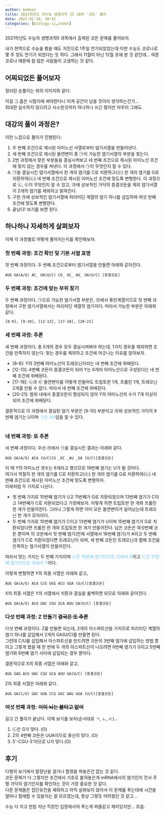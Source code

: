 ```yaml
---
author: GoHoon
title: 2021학년도 대수능 생명과학 II 18번 '코돈' 풀이
date: 2021-01-10, 20:42
categories: [biology-ii,codon]
---
```

2021학년도 수능의 생명과학II 과목에서 출제된 코돈 문제를 풀어보자.  
<!-- Excerpt -->

내가 현역으로 수능을 봤을 때도 지진으로 1주일 연기되었었는데 이번 수능도 코로나로 몇 주 정도 연기가 되었다는 듯 하다. 그래서
11월이 아닌 12월 초에 본 것 같던데... 여튼 코로나 때문에 참 많은 사람들이 고생하는 것 같다.

## 어찌되었든 풀어보자
정리된 손풀이는 위의 이미지와 같다.   

이걸 그 좁은 시험지에 써야한다니 이게 공간이 남을 것이라 생각하는건가...   
최대한 실수하지 않으려고 사소한것까지 하나하나 쓰긴 했지만 아무리 그래도.  

## 대강의 풀이 과정은?
이런 느낌으로 풀이가 진행된다:
1. 두 번째 조건으로 제시된 아미노산 서열로부터 염기서열을 만들어낸다.
2. 세 번째 조건으로 제시된 돌연변이 중 ㉠이 가능한 염기서열의 부분을 찾는다.
3. 2번 과정에서 찾은 부분들을 결실시켜보고 네 번째 조건으로 제시된 아미노산 조건에 맞지 않는 경우를 쳐낸다. 이 과정에서 ㉠이 무엇인지 알 수 있다.
4. ㉠을 결실시킨 염기서열에서 한 개의 염기를 C로 치환하고(㉢) 한 개의 염기를 G로 치환하여(㉡) 네 번째 조건으로 제시된 아미노산 조건에 맞도록 변형한다. 
  이 과정으로 ㉡, ㉢이 무엇인지 알 수 있고, ㉮에 상보적인 가닥의 종결코돈을 제외 염기서열이 2개의 염기를 제외하고 밝혀진다.
5. 구한 ㉮에 상보적인 염기서열에 피리미딘 계열의 염기 하나를 삽입하여 여섯 번째 조건에 맞도록 변형한다.
6. 끝났다! 보기를 보면 된다.

## 하나하나 자세하게 살펴보자
이제 각 과정별로 어떻게 풀어지는지를 확인해보자.

### 첫 번째 과정: 조건 확인 및 기본 서열 표명
첫 번째 과정이다. 두 번째 조건으로부터 염기서열을 만들면 아래와 같아진다.
```text
AUG GA(A/G) AC_ UA(U/C) CG_ GC_ AU_ GA(U/C) [종결코돈]
```

### 두 번째 과정: 조건에 맞는 부위 찾기
두 번째 과정이다. ㉠으로 가능한 염기서열 부분은, ㉮에서 퓨린계열이므로 첫 번째 과정에서 구한 염기서열에서는 피리미딘 계열의 염기이다. 따라서 가능한 부분은 아래와 같다.
```text
[8-9], [9-10], [12-13], [17-18], [20-21]
```

### 세 번째 과정: 추론
세 번째 과정이다. 총 5개의 경우 모두 결실시켜봐야 하는데, 1가지 경우를 제외하면 조건을 만족하지 않는다. 맞는 경우를 제외하고 조건에 어긋나는 이유를 알아보자.
- [8-9]: Y의 3번째 아미노산이 트레오닌이라는 네 번째 조건에 위배된다.
- [12-13]: 4번째 코돈이 종결코돈이 되어 Y는 6개의 아미노산으로 구성된다는 네 번째 조건에 위배된다.
- [17-18]: ㉡과 ㉢ 돌연변이를 어떻게 만들어도 트립토판 1개, 프롤린 1개, 트레오닌 2개를 만들 수 없다. 따라서 네 번째 조건에 위배된다.
- [20-21]: 범위 내에서 종결코돈이 형성되지 않아 Y의 아미노산의 수가 7개 이상이 되어 조건에 위배된다.
   
결론적으로 이 과정에서 결실된 염기 부분은 [9-10] 부분이고 ㉮와 상보적인 가닥의 9번째 염기는 U이며 <span style="color: #6cc6ff">㉠은 AA</span>임을 알 수 있다.   
&nbsp;   

### 네 번째 과정: ~~또~~ 추론
네 번째 과정이다. 우선 ㉮에서 ㉠을 결실시킨 결과는 아래와 같다.
```text
AUG GA(A/G) ACA (U/C)CG _GC _AU _GA (U/C)[종결코돈]
```

이 때 Y의 아미노산 갯수는 6개라고 했으므로 19번째 염기는 U가 될 것이다.   
여기서 적절히 한 개의 염기를 C로 치환하고(㉢) 한 개의 염기를 G로 치환하여(㉡) 네 번째 조건으로 제시된 아미노산 조건에 맞도록 변형하자.   
아래처럼 두 가지로 나뉜다:  
- 첫 번째 가지로 10번째 염기가 U고 11번째가 G로 치환되었으며 13번째 염기가 C이고 14번째가 C로 치환되었다고 가정해보자. 이렇게 하면 트립토판 한 개와 프롤린 한 개가 만들어진다.
  그러나 그렇게 하면 이미 모든 돌연변이가 일어났는데 트레오닌 한 개가 모자라다.
- 두 번째 가지로 10번째 염기가 C이고 13번째 염기가 U이며 15번째 염기가 G로 치환되었다면 프롤린 한 개와 트립토판 한 개가 만들어진다. 남은 코돈은 여섯번째 코돈 뿐이며
  이 코돈에서 첫 번째 염기(전체 서열에서 16번째 염기)가 A이고 두 번째 염기가 C로 치환되었다면 트레오닌이 되며, 세 번째 코돈인 트레오닌과 합해 조건을 만족하는 염기서열이 만들어진다.

따라서 맞는 가지는 두 번째 가지이며 <span style="color: #6cc6ff">㉡은 15번째 염기이므로 ㉮에서 G</span>이고 <span style="color: #6cc6ff">㉢은 17번째 염기이므로 ㉮에서 T</span>이다.   

이렇게 변형하면 Y의 최종 서열은 아래와 같고,
```text
AUG GA(A/G) ACA CCG UGG ACU UGA (U/C)[종결코돈]
```

X의 최종 서열은 Y의 서열에서 치환과 결실을 롤백하면 되므로 아래와 같아진다.   
```text
AUG GA(A/G) ACU UAC CGU GCA AUU GA(U/C) [종결코돈]
```


### 다섯 번째 과정: Z 만들기 ~~결국은 또 추론~~
다섯 번째 과정이다. Z를 만들면 되는데, 2개의 아스파트산을 가지므로 피리미딘 계열의 염기 하나를 삽입해서 2개의 GA(U/C)를 만들면 된다.   
그런데 C/U를 삽입해서 아스파트산을 만드려면 코돈의 3번째 염기에 삽입하는 방법 뿐이고 그렇게 했을 때 한 번에 두 개의 아스파트산이 나오려면
6번째 염기가 G이고 5번째 염기와 6번째 염기 사이에 삽입되는 경우 뿐이다.    

결론적으로 X의 최종 서열은 아래와 같고,
```text
AUG GAG ACU UAC CGU GCA AUU GA(U/C) [종결코돈]
```

Z의 최종 서열은 아래와 같다.
```text
AUG GA(C/U) GAC UUA CCG UGC AAU UGA (U/C)[종결코돈]
```

### 여섯 번째 과정: ~~이미 뇌는 불타고 없어~~
길고 긴 풀이가 끝났다. 이제 보기를 보자(순서대로 ㄱ, ㄴ, ㄷ)...   
1. ㉡은 G가 맞다. (O)   
2. Z의 4번째 코돈은 UUA이므로 류신이 맞다. (O)
3. 5'-CGU-3'이므로 U가 맞다.(O)   

## 후기
다행히 보기에서 말장난을 걸거나 함정을 파놓은건 없는 것 같다.   
코돈 문제가 다 그렇지만 조건에서 기호로 붙혀놓은게 mRNA에서의 염기인지 전사 주형 가닥의 염기인지를 확인하는 것이 가장 중요한 것 같다.   
다른 문제들은 집단유전을 제외하고 아직 살펴보지 않아서 이 문제를 푸는데에 시간을 얼마나 할애할 수 있을지는 잘 모르겠는데, 항상 그렇듯 어려웠던 것 같고...   

수능 다 치고 한참 지난 직장인 입장에서야 푸는게 퍼즐같고 재미있지만... 흐음.
